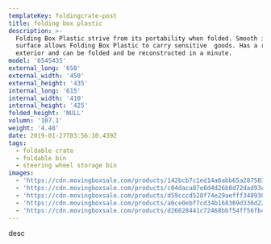 ```yaml
---
templateKey: foldingcrate-post
title: folding box plastic
description: >-
  Folding Box Plastic strive from its portability when folded. Smooth interior
  surface allows Folding Box Plastic to carry sensitive  goods. Has a robust
  exterior and can be folded and be reconstructed in a minute.
model: '6545435'
external_long: '650'
external_width: '450'
external_height: '435'
internal_long: '615'
internal_width: '410'
internal_height: '425'
folded_height: 'NULL'
volumn: '107.1'
weight: '4.48'
date: 2019-01-27T03:56:10.439Z
tags:
  - foldable crate
  - foldable bin
  - steering wheel storage bin
images:
  - 'https://cdn.movingboxsale.com/products/142bcb7c1ed14a6abb65a28758354db3.JPG'
  - 'https://cdn.movingboxsale.com/products/c04daca87e8d4d26b8d72dad93e474ea.JPG'
  - 'https://cdn.movingboxsale.com/products/d59cccd528f74e29aefff348930884b3.JPG'
  - 'https://cdn.movingboxsale.com/products/a6ce0ebf7cd34b168369d336d22afc58.JPG'
  - 'https://cdn.movingboxsale.com/products/d26028441c72468bbf54ff56fb44d991.JPG'
---
```

desc
